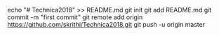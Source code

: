 echo "# Technica2018" >> README.md
git init
git add README.md
git commit -m "first commit"
git remote add origin https://github.com/skrithi/Technica2018.git
git push -u origin master
